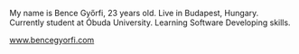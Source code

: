 My name is Bence Győrfi, 23 years old. 
Live in Budapest, Hungary. 
Currently student at Óbuda University. 
Learning Software Developing skills.


www.bencegyorfi.com
